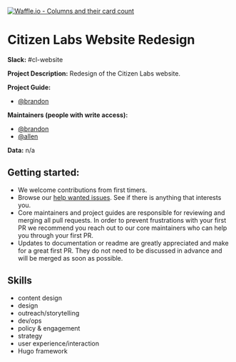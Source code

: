 [![Waffle.io - Columns and their card count](https://badge.waffle.io/citizenlabsgr/homepage-v2.png?columns=all)](https://waffle.io/citizenlabsgr/homepage-v2?utm_source=badge)
# Citizen Labs Website Redesign

**Slack:** #cl-website

**Project Description:**
Redesign of the Citizen Labs website.

**Project Guide:**  
* [@brandon](https://citizenlabs.slack.com/messages/@brandon/)

**Maintainers (people with write access):**
* [@brandon](https://citizenlabs.slack.com/messages/@brandon/)
* [@allen](https://citizenlabs.slack.com/messages/@allen/)

**Data:** n/a

## Getting started:
* We welcome contributions from first timers.
* Browse our [help wanted issues](https://waffle.io/citizenlabsgr/site). See if there is anything that interests you.
* Core maintainers and project guides are responsible for reviewing and merging all pull requests. In order to prevent frustrations with your first PR we recommend you reach out to our core maintainers who can help you through your first PR.
* Updates to documentation or readme are greatly appreciated and make for a great first PR. They do not need to be discussed in advance and will be merged as soon as possible.

## Skills
* content design
* design
* outreach/storytelling
* dev/ops
* policy & engagement
* strategy
* user experience/interaction
* Hugo framework
